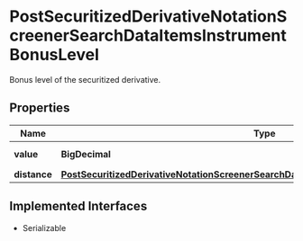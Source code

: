 

# PostSecuritizedDerivativeNotationScreenerSearchDataItemsInstrumentBonusLevel

Bonus level of the securitized derivative.

## Properties

Name | Type | Description | Notes
------------ | ------------- | ------------- | -------------
**value** | **BigDecimal** | Value of the bonus level. |  [optional]
**distance** | [**PostSecuritizedDerivativeNotationScreenerSearchDataItemsInstrumentBonusLevelDistance**](PostSecuritizedDerivativeNotationScreenerSearchDataItemsInstrumentBonusLevelDistance.md) |  |  [optional]


## Implemented Interfaces

* Serializable


